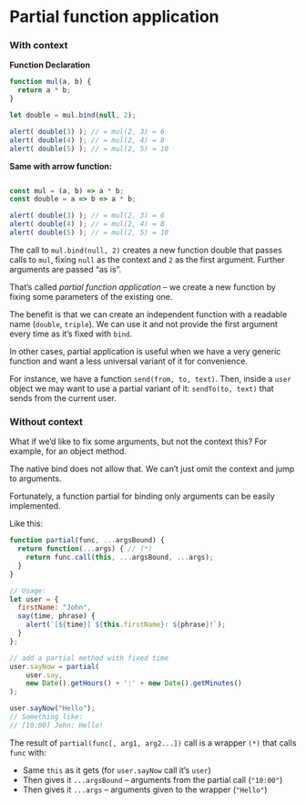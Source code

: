 # Partial function application

### With context

**Function Declaration**
```js
function mul(a, b) {
  return a * b;
}

let double = mul.bind(null, 2);

alert( double(3) ); // = mul(2, 3) = 6
alert( double(4) ); // = mul(2, 4) = 8
alert( double(5) ); // = mul(2, 5) = 10
```

**Same with arrow function:**
```js

const mul = (a, b) => a * b;
const double = a => b => a * b;

alert( double(3) ); // = mul(2, 3) = 6
alert( double(4) ); // = mul(2, 4) = 8
alert( double(5) ); // = mul(2, 5) = 10
```
The call to `mul.bind(null, 2)` creates a new function double that passes calls to `mul`, fixing `null` as the context and `2` as the first argument. Further arguments are passed “as is”.

That’s called *partial function application* – we create a new function by fixing some parameters of the existing one.

The benefit is that we can create an independent function with a readable name (`double`, `triple`). We can use it and not provide the first argument every time as it’s fixed with `bind`.

In other cases, partial application is useful when we have a very generic function and want a less universal variant of it for convenience.

For instance, we have a function `send(from, to, text)`. Then, inside a `user` object we may want to use a partial variant of it: `sendTo(to, text)` that sends from the current user.

### Without context
What if we’d like to fix some arguments, but not the context this? For example, for an object method.

The native bind does not allow that. We can’t just omit the context and jump to arguments.

Fortunately, a function partial for binding only arguments can be easily implemented.

Like this:
```js
function partial(func, ...argsBound) {
  return function(...args) { // (*)
    return func.call(this, ...argsBound, ...args);
  }
}

// Usage:
let user = {
  firstName: "John",
  say(time, phrase) {
    alert(`[${time}] ${this.firstName}: ${phrase}!`);
  }
};

// add a partial method with fixed time
user.sayNow = partial(
    user.say,
    new Date().getHours() + ':' + new Date().getMinutes()
);

user.sayNow("Hello");
// Something like:
// [10:00] John: Hello!
```
The result of `partial(func[, arg1, arg2...])` call is a wrapper `(*)` that calls `func` with:

- Same `this` as it gets (for `user.sayNow` call it’s `user`)
- Then gives it `...argsBound` – arguments from the partial call (`"10:00"`)
- Then gives it `...args` – arguments given to the wrapper (`"Hello"`)
